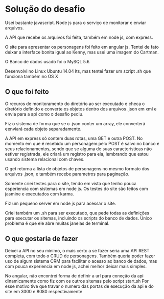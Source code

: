 # Solução do desafio

Usei bastante javascript. 
Node js para o serviço de monitorar e enviar arquivos.

A API que recebe os arquivos foi feita, também em node js, com express.

O site para apresentar os personagens foi feito em angular js.
Tentei de fato deixar a interface bonita igual ao Kenny, mas usei uma imagem do Cartman.

O Banco de dados usado foi o MySQL 5.6.

Desenvolvi no Linux Ubuntu 14.04 lts, mas tentei fazer um script .sh que funciona também no OS X


## O que foi feito

O recuros de monitoramento do diretório ao ser executado e checa o diretório definido e converte os
objetos dentro dos arquivos .json em xml e envia para a api como o desafio pediu.

Fiz o sistema de forma que se o .json conter um array, ele converterá eenviará cada objeto separadamente.

A API em express só contem duas rotas, uma GET e outra POST. No momento em que é recebido um personagem pelo POST
é salvo no banco e seus relacionamentos, sendo que se alguma de suas caracteristicas não estiver registrada, ele criará 
um registro para ela, lembrando que estou usando sistema relacional com chaves.

O get retorna a lista de objetos de personagens no mesmo formato dos arquivos .json, e também recebe parametros para paginação.

Somente criei testes para o site, tendo em vista que tenho pouca esperiencia com sistemas em node js. 
Os testes do site são feitos com jasmine e executados com karma.

Fiz um pequeno server em node js para acessar o site.

Criei também um .sh para ser executado, que pede todas as definições para executar os sitemas, 
incluindo os scripts do banco de dados. Único problema é que ele abre muitas janelas de terminal.



## O que gostaria de fazer

Deixei a API no seu mínimo, o mais certo a se fazer seria uma API REST completa, com todo o CRUD de personagens.
Também queria poder fazer uso de algum sistema ORM para facilitar o acesso ao banco de dados, mas com pouca experiencia
em node js, achei melhor deixar mais simples.

No angular, não encontrei forma de definir a url para coneção da api dinamicamente como fiz com os outros sitemas pelo script  start.sh
Por esse motivo tive que travar o numero das portas de execução da api e do site em 3000 e 8080 respectivamente
